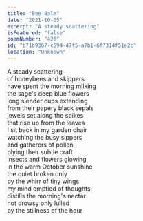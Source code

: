 ```yaml
---
title: "Bee Balm"
date: "2021-10-05"
excerpt: "A steady scattering"
isFeatured: "false"
poemNumber: "426"
id: "b71b9367-c594-47f5-a7b1-6f7314f51e2c"
location: "Unknown"
---
```


A steady scattering  
of honeybees and skippers  
have spent the morning milking  
the sage's deep blue flowers  
long slender cups extending  
from their papery black sepals  
jewels set along the spikes  
that rise up from the leaves  
I sit back in my garden chair  
watching the busy sippers  
and gatherers of pollen  
plying their subtle craft  
insects and flowers glowing  
in the warm October sunshine  
the quiet broken only  
by the whirr of tiny wings  
my mind emptied of thoughts  
distills the morning's nectar  
not drowsy only lulled  
by the stillness of the hour
